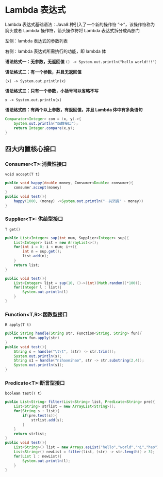 # Lambda 表达式



Lambda 表达式基础语法：Java8 种引入了一个新的操作符 ”->“，该操作符称为箭头或者 Lambda 操作符，箭头操作符将 Lambda 表达式拆分成两部门

左侧：lambda 表达式的参数列表

右侧：lambda 表达式所需执行的功能，即 lambda 体



**语法格式一：无参数，无返回值**
`() -> System.out.println("hello world!!!")`

**语法格式二：有一个参数，并且无返回值**

`(x) -> System.out.println(x)`

**语法格式三：只有一个参数，小括号可以省略不写**

`x -> System.out.println(x)`

**语法格式四：有两个以上参数，有返回值，并且 Lambda 体中有多条语句**

```java
Comparator<Integer> com = (x, y)->{
    System.out.println("函数接口");
    return Integer.compare(x,y);
}
```



## 四大内置核心接口



### Consumer\<T>:消费性接口

`void accept(T t)`



```java
public void happy(double money, Consumer<Double> consumer){
    consumer.accept(money)
}
public void test(){
    happy(1000, (money) ->System.out.println("一共消费" + money))
}
```



### Supplier\<T>: 供给型接口

`T get()`

```java
public List<Integer> sup(int num, Supplier<Integer> sup){
    List<Integer> list = new ArrayList<>();
    for(int i = 0; i < num; i++){
        int n = sup.get();
        list.add(n);
    }
    return list;
}

public void test(){
    List<Integer> list = sup(10, ()->(int)(Math.random()*100));
    for(Integer l : list){
        System.out.println(l)
    }
}
```



### Function\<T,R>:函数型接口

`R apply(T t)`

```java
public String handle(String str, Function<String, String> fun){
    return fun.apply(str)
}
public void test(){
    String s = handle("\t\t", (str) -> str.trim());
    System.out.println(s);
    String s1 = handle("nihaonihao", str -> str.substring(2,4));
    System.out.println(s1);
}
```



### Predicate\<T>:断言型接口

`boolean test(T t)`

```java
public List<String> filter(List<String> list, Predicate<String> pre){
    List<String> strlist = new ArrayList<String>();
    for(String s : list){
        if(pre.test(s)){
            strlist.add(s);
        }
    }
    return strlist;
}
public void test(){
    List<String>() list = new Arrays.asList("hello","world","ni","hao");
    List<String>() newList = filter(list, (str) -> str.length() > 3);
    for(List l : newList){
        System.out.println(l);
    }
}
```















